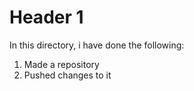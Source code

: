 # Header 1
In this directory, i have done the following:
1. Made a repository
2. Pushed changes to it
